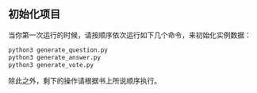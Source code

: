 ## 初始化项目

当你第一次运行的时候，请按顺序依次运行如下几个命令，来初始化实例数据：

```bash
python3 generate_question.py
python3 generate_answer.py
python3 generate_vote.py
```

除此之外，剩下的操作请根据书上所说顺序执行。